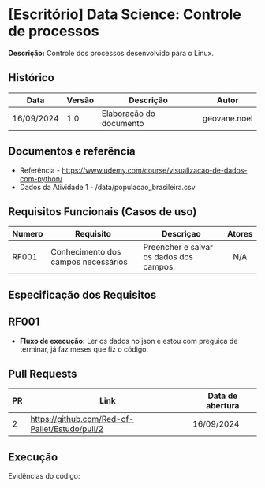 # **[Escritório] Data Science: Controle de processos**

**Descrição:** Controle dos processos desenvolvido para o Linux.

## **Histórico**

| Data | Versão | Descrição | Autor |
| --- | --- | --- | --- |
| 16/09/2024 | 1.0 | Elaboração do documento | geovane.noel |

## **Documentos e referência**
- Referência - https://www.udemy.com/course/visualizacao-de-dados-com-python/
- Dados da Atividade 1 - /data/populacao_brasileira.csv

## **Requisitos Funcionais (Casos de uso)**

| Numero | Requisito | Descriçao | Atores |
| --- | --- | --- | :---: |
| RF001 | Conhecimento dos campos necessários | Preencher e salvar os dados dos campos. | N/A |

## **Especificação dos Requisitos**

## **RF001**
- **Fluxo de execução:** Ler os dados no json e estou com preguiça de terminar, já faz meses que fiz o código.
<!-- - **Fluxo alternativo:** Não Existe
- **Fluxo de exceçao:** Não Existe -->

## **Pull Requests**

| PR | Link | Data de abertura |
| --- | --- | --- |
| 2 | <https://github.com/Red-of-Pallet/Estudo/pull/2> | 16/09/2024 |

## **Execução**

Evidências do código:

